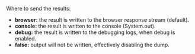 Where to send the results:

- **browser:** the result is written to the browser response stream (default).
- **console:** the result is written to the console (System.out).
- **debug:** the result is written to the debugging logs, when debug is enabled.
- **false:** output will not be written, effectively disabling the dump.
